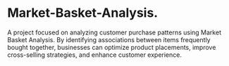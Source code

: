 # Market-Basket-Analysis.
A project focused on analyzing customer purchase patterns using Market Basket Analysis. By identifying associations between items frequently bought together, businesses can optimize product placements, improve cross-selling strategies, and enhance customer experience.
